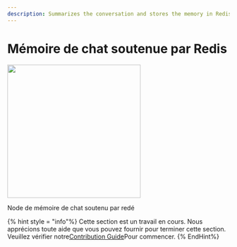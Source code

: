 ```yaml
---
description: Summarizes the conversation and stores the memory in Redis server.
---
```


# Mémoire de chat soutenue par Redis

<gigne> <img src = "../../../. GitBook / Assets / Image (109) .png" alt = "" width = "302"> <Figcaption> <p> Node de mémoire de chat soutenu par redé

{% hint style = "info"%}
Cette section est un travail en cours. Nous apprécions toute aide que vous pouvez fournir pour terminer cette section. Veuillez vérifier notre[Contribution Guide](broken-reference)Pour commencer.
{% EndHint%}

